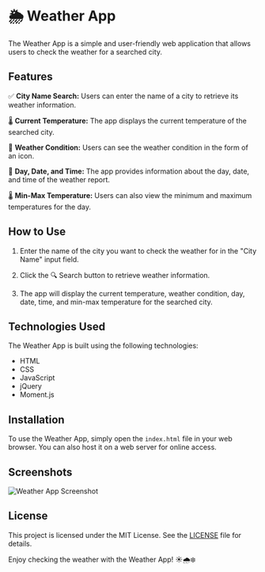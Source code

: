 # 🌦️ Weather App

The Weather App is a simple and user-friendly web application that allows users to check the weather for a searched city.

## Features

✅ **City Name Search:** Users can enter the name of a city to retrieve its weather information.

🌡️ **Current Temperature:** The app displays the current temperature of the searched city.

🌆 **Weather Condition:** Users can see the weather condition in the form of an icon.

📅 **Day, Date, and Time:** The app provides information about the day, date, and time of the weather report.

🌡️ **Min-Max Temperature:** Users can also view the minimum and maximum temperatures for the day.

## How to Use

1. Enter the name of the city you want to check the weather for in the "City Name" input field.

2. Click the 🔍 Search button to retrieve weather information.

3. The app will display the current temperature, weather condition, day, date, time, and min-max temperature for the searched city.

## Technologies Used

The Weather App is built using the following technologies:

- HTML
- CSS
- JavaScript
- jQuery
- Moment.js

## Installation

To use the Weather App, simply open the `index.html` file in your web browser. You can also host it on a web server for online access.

## Screenshots

![Weather App Screenshot](https://weather.bibakbhusal.com.np/img/screenshot.jpg)


## License

This project is licensed under the MIT License. See the [LICENSE](LICENSE) file for details.

Enjoy checking the weather with the Weather App! ☀️🌧️❄️
